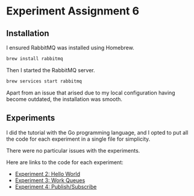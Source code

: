 # Experiment Assignment 6

## Installation

I ensured RabbitMQ was installed using Homebrew.

```bash
brew install rabbitmq
```

Then I started the RabbitMQ server.

```bash
brew services start rabbitmq
```

Apart from an issue that arised due to my local configuration having become outdated, the installation was smooth.

## Experiments

I did the tutorial with the Go programming language, and I opted to put all the code for each experiment in a single file for simplicity.

There were no particular issues with the experiments.

Here are links to the code for each experiment:

- [Experiment 2: Hello World](./helloworld/main.go)
- [Experiment 3: Work Queues](./workqueues/main.go)
- [Experiment 4: Publish/Subscribe](./publishsubscribe/main.go)
